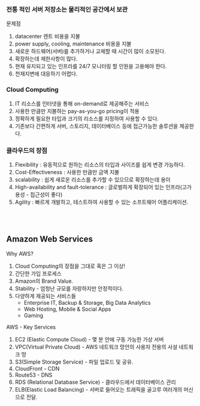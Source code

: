 ### 전통 적인 서버 저장소는 물리적인 공간에서 보관

문제점

1. datacenter 렌트 비용을 지불
2. power supply, cooling, maintenance 비용을 지불
3. 새로운 하드웨어(서버)를 추가하거나 교체할 때 시간이 많이 소모된다.
4. 확장하는데 제한사항이 많다.
5. 현재 유지되고 있는 인프라를 24/7 모니터링 할 인원을 고용해야 한다.
6. 천재지변에 대응하기 어렵다.

### Cloud Computing

1. IT 리소스를 인터넷을 통해 on-demand로 제공해주는 서비스
2. 사용한 만큼만 지불하는 pay-as-you-go pricing이 적용
3. 정확하게 필요한 타입과 크기의 리소스를 지정하여 사용할 수 있다.
4. 기존보다 간편하게 서버, 스토리지, 데이터베이스 등에 접근가능한 솔루션을 제공한다.

### 클라우드의 장점

1. Flexibility : 유동적으로 원하는 리소스의 타입과 사이즈를 쉽게 변경 가능하다.
2. Cost-Effectiveness : 사용한 만큼만 금액 지불
3. scalability : 쉽게 새로운 리소스를 추가할 수 있으므로 확장하는데 용이
4. High-availability and fault-tolerance : 글로벌하게 확장되어 있는 인프라(고가용성 - 접근성이 좋다)
5. Agility : 빠르게 개발하고, 테스트하여 사용할 수 있는 소프트웨어 어플리케이션.

<br><br>

## Amazon Web Services

Why AWS?

1. Cloud Computing의 장점을 그대로 혹은 그 이상!
2. 간단한 가입 프로세스
3. Amazon의 Brand Value.
4. Stability - 엄청난 규모를 자랑하지만 안정적이다.
5. 다양하게 제공되는 서비스들
   - Enterprise IT, Backup & Storage, Big Data Analytics
   - Web Hosting, Mobile & Social Apps
   - Gaming

AWS - Key Services

1. EC2 (Elastic Compute Cloud) - 몇 분 안에 구동 가능한 가상 서버
2. VPC(Virtual Private Cloud) - AWS 네트워크 망안의 사용자 전용의 사설 네트워크 망
3. S3(Simple Storage Service) - 파일 업로드 및 공유.
4. CloudFront - CDN
5. Route53 - DNS
6. RDS (Relational Database Service) - 클라우드에서 데이터베이스 관리
7. ELB(Elastic Load Balancing) - 서버로 들어오는 트래픽을 골고루 여러개의 머신으로 전달.
